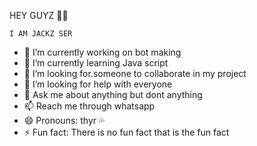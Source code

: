 HEY GUYZ 🙂💖

`I AM JACKZ SER`

- 🔭 I’m currently working on bot making
- 🌱 I’m currently learning Java script
- 👯 I’m looking for.someone to collaborate in my project
- 🤔 I’m looking for help with everyone
- 💬 Ask me about anything but dont anything
- 📫 Reach me through whatsapp 
- 😄 Pronouns: thyr 💦
- ⚡ Fun fact: There is no fun fact that is the fun fact
